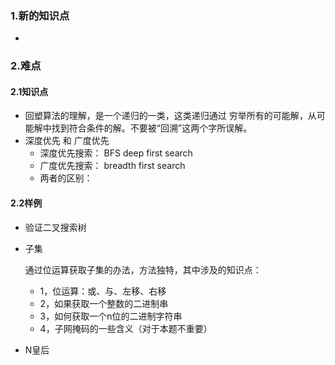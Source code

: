 ### 1.新的知识点
- 
### 2.难点
#### 2.1知识点
- 回塑算法的理解，是一个递归的一类，这类递归通过 穷举所有的可能解，从可能解中找到符合条件的解。不要被“回溯”这两个字所误解。
- 深度优先 和 广度优先
    - 深度优先搜索： BFS deep first search
    - 广度优先搜索： breadth first search
    - 两者的区别：
#### 2.2样例
- 验证二叉搜索树
- 子集

    通过位运算获取子集的办法，方法独特，其中涉及的知识点：
    - 1，位运算：或、与、左移、右移
    - 2，如果获取一个整数的二进制串
    - 3，如何获取一个n位的二进制字符串
    - 4，子网掩码的一些含义（对于本题不重要）
- N皇后